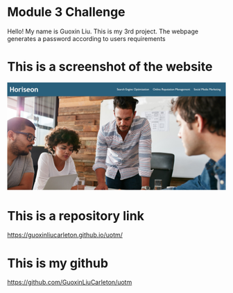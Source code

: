 # Module 3 Challenge
Hello! My name is Guoxin Liu. This is my 3rd project. The webpage generates a password according to users requirements
# This is a screenshot of the website
![img text](https://github.com/GuoxinLiuCarleton/uotm/blob/main/1.jpg)
# This is a repository link
https://guoxinliucarleton.github.io/uotm/
# This is my github
https://github.com/GuoxinLiuCarleton/uotm
